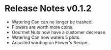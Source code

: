 # Release Notes v0.1.2

- Watering Can can no longer be trashed.
- Flowers are worth more coins.
- Gourmet Nuts now have a customer decrease.
- Watering Can now waters 5 plots.
- Adjusted wording on Flower's Recipe.